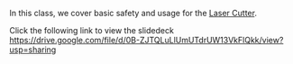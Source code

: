 In this class, we cover basic safety and usage for the [Laser Cutter](../Laser_Cutter.md "wikilink").

Click the following link to view the slidedeck <https://drive.google.com/file/d/0B-ZJTQLuLlUmUTdrUW13VkFlQkk/view?usp=sharing>
